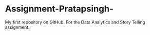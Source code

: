 # Assignment-Pratapsingh-
My first repository on GitHub. For the Data Analytics and Story Telling assignment.
